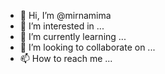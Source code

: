 - 👋 Hi, I’m @mirnamima
- 👀 I’m interested in ...
- 🌱 I’m currently learning ...
- 💞️ I’m looking to collaborate on ...
- 📫 How to reach me ...

<!---
mirnamima/mirnamima is a ✨ special ✨ repository because its `README.md` (this file) appears on your GitHub profile.
You can click the Preview link to take a look at your changes.
--->
